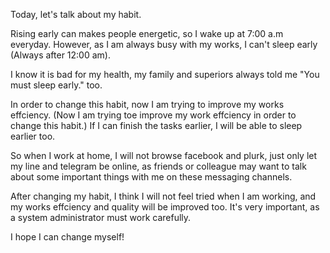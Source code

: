 Today, let's talk about my habit.

Rising early can makes people energetic, so I wake up at 7:00 a.m everyday. However, as I am always busy with my works, I can't sleep early (Always after 12:00 am).

I know it is bad for my health, my family and
superiors always told me "You must sleep early." too. 

In order to change this habit, now I am trying to improve my works effciency. (Now I am trying toe improve my work effciency in order to change this habit.) If I can finish the tasks earlier, I will be able to sleep earlier too. 

So when I work at home, I will not browse facebook and plurk, just only let my line and telegram be online, as friends or colleague may want to talk about some important things with me on these messaging channels.

After changing my habit, I think I will not feel tried when I am working, and my works effciency and quality will be improved too. It's very important, as a system administrator must work carefully.

I hope I can change myself!
